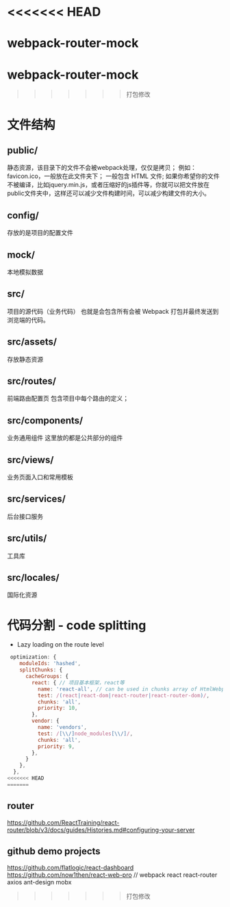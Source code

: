 <<<<<<< HEAD
=======
# webpack-router-mock
webpack-router-mock
=======
>>>>>>> 打包修改
# 文件结构

## public/
静态资源，该目录下的文件不会被webpack处理，仅仅是拷贝；
例如：favicon.ico，一般放在此文件夹下；
一般包含 HTML 文件;
如果你希望你的文件不被编译，比如jquery.min.js，或者压缩好的js插件等，你就可以把文件放在public文件夹中，这样还可以减少文件构建时间，可以减少构建文件的大小。

## config/
存放的是项目的配置文件

## mock/
本地模拟数据

## src/
项目的源代码（业务代码）
也就是会包含所有会被 Webpack 打包并最终发送到浏览端的代码。

## src/assets/
存放静态资源

## src/routes/
前端路由配置页
包含项目中每个路由的定义；

## src/components/
业务通用组件
这里放的都是公共部分的组件

## src/views/
业务页面入口和常用模板

## src/services/
后台接口服务

## src/utils/
工具库

## src/locales/
国际化资源

# 代码分割 - code splitting
+ Lazy loading on the route level


~~~ js
 optimization: {
    moduleIds: 'hashed',
    splitChunks: {
      cacheGroups: {
        react: { // 项目基本框架，react等
          name: 'react-all', // can be used in chunks array of HtmlWebpackPlugin
          test: /(react|react-dom|react-router|react-router-dom)/,
          chunks: 'all',
          priority: 10,
        },
        vendor: {
          name: 'vendors',
          test: /[\\/]node_modules[\\/]/,
          chunks: 'all',
          priority: 9,
        },
      }
    },
  },
<<<<<<< HEAD
=======
~~~

## router
https://github.com/ReactTraining/react-router/blob/v3/docs/guides/Histories.md#configuring-your-server

## github demo projects
https://github.com/flatlogic/react-dashboard
https://github.com/now1then/react-web-pro //  webpack react react-router axios ant-design mobx

>>>>>>> 打包修改
